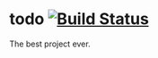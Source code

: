 # todo [![Build Status](https://secure.travis-ci.org/kenhkan/todo.png?branch=master)](http://travis-ci.org/kenhkan/todo)

The best project ever.
